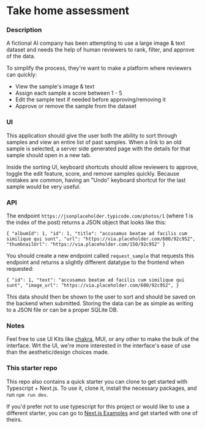 # Take home assessment

### Description

A fictional AI company has been attempting to use a large image & text dataset and needs the help of human reviewers to rank, filter, and approve of the data.

To simplify the process, they're want to make a platform where reviewers can quickly:

- View the sample's image & text
- Assign each sample a score between 1 - 5
- Edit the sample text if needed before approving/removing it
- Approve or remove the sample from the dataset

### UI 

This application should give the user both the ability to sort through samples and view an entire list of past samples. When a link to an old sample is selected, a server side generated page with the details for that sample should open in a new tab. 

Inside the sorting UI, keyboard shortcuts should allow reviewers to approve, toggle the edit feature, score, and remove samples quickly. Because mistakes are common, having an "Undo" keyboard shortcut for the last sample would be very useful.

### API

The endpoint `https://jsonplaceholder.typicode.com/photos/1` (where 1 is the index of the post) returns a JSON object that looks like this: 

`{
  "albumId": 1,
  "id": 1,
  "title": "accusamus beatae ad facilis cum similique qui sunt",
  "url": "https://via.placeholder.com/600/92c952",
  "thumbnailUrl": "https://via.placeholder.com/150/92c952"
}`

You should create a new endpoint called `request_sample` that requests this endpoint and returns a slightly different datatype to the frontend when requested: 

`{
  "id": 1,
  "text": "accusamus beatae ad facilis cum similique qui sunt",
  "image_url": "https://via.placeholder.com/600/92c952",
}`

This data should then be shown to the user to sort and should be saved on the backend when submitted. Storing the data can be as simple as writing to a JSON file or can be a proper SQLite DB.  

### Notes 

Feel free to use UI Kits like [chakra](https://chakra-ui.com/), MUI, or any other to make the bulk of the interface. Wrt the UI, we're more interested in the interface's ease of use than the aesthetic/design choices made. 

### This starter repo

This repo also contains a quick starter you can clone to get started with Typescript + Next.js. To use it, clone it, install the necessary packages, and run `npm run dev`.

If you'd prefer not to use typescript for this project or would like to use a different starter, you can go to [Next.js Examples](https://nextjs.org/examples) and get started with one of theirs.